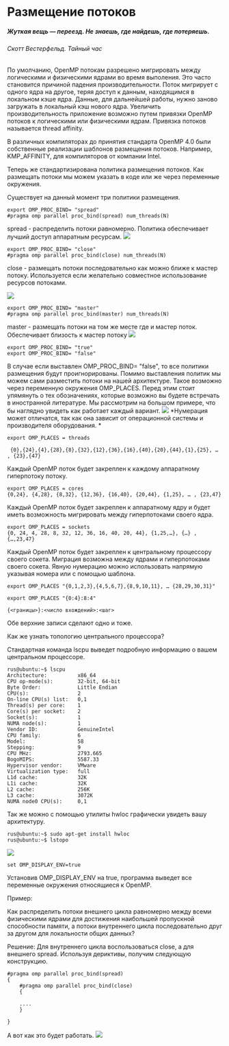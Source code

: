# Размещение потоков

##### *Жуткая вещь — переезд. Не знаешь, где найдешь, где потеряешь.*
###### Скотт Вестерфельд. Тайный час



По умолчанию, OpenMP потокам разрешено мигрировать между логическими и физическими ядрами во время выполения. Это часто становится причиной падения производительности. Поток мигрирует с одного ядра на другое, теряя доступ к данным, находящимся в локальном кэше ядра. Данные, для дальнейшей работы, нужно заново загружать в локальный кэш нового ядра. Увеличить производительность приложение возможно путем привязки OpenMP потоков к логическими или физическими ядрам. Привязка потоков называется thread affinity.

В различных компиляторах до принятия стандарта OpenMP 4.0 были собственные реализации шаблонов размещения потоков. Например, KMP_AFFINITY, для компиляторов от компании Intel.

Теперь же стандартизирована политика размещения потоков. Как размещать потоки мы можем указать в коде или же через переменные окружения.

Существует на данный момент три политики размещения.

```
export OMP_PROC_BIND= "spread"
#pragma omp parallel proc_bind(spread) num_threads(N)
```
spread - распределить потоки равномерно. Политика обеспечивает лучший доступ аппаратным ресурсам.
![](spread.png)

```
export OMP_PROC_BIND= "close"
#pragma omp parallel proc_bind(close) num_threads(N)
```
close -  размещать потоки последовательно как можно ближе к мастер потоку. Используется если желательно совместное использование ресурсов потоками.

![](close.png)
```
export OMP_PROC_BIND= "master"
#pragma omp parallel proc_bind(master) num_threads(N)
```
master - размещать потоки на том же месте где и мастер поток. Обеспечивает близость к мастер потоку
![](master.png)


```
export OMP_PROC_BIND= "true"
export OMP_PROC_BIND= "false"

```
В случае если выставлен OMP_PROC_BIND= "false", то все политики размещения будут проигнорированы.
Помимо выставления политик мы можем сами разместить потоки на нашей архитектуре. Такое возможно через переменную окружения OMP_PLACES.
Перед этим стоит упямянуть о тех обозначениях, которые возможно вы будете встречать в иностранной литературе.
Мы рассмотрим на большом примере, что бы наглядно увидеть как работает каждый вариант.
![](placedomp-thinkpad.png)
*Нумерация может отличатся, так как она зависит от операционной системы и производителя оборудования. *

```
export OMP_PLACES = threads 

 {0},{24},{4},{28},{8},{32},{12},{36},{16},{40},{20},{44},{1},{25}, … , {23},{47}

```
Каждый OpenMP поток будет закреплен к каждому аппаратному гиперпотоку потоку. 

```
export OMP_PLACES = cores 
{0,24}, {4,28}, {8,32}, {12,36}, {16,40}, {20,44}, {1,25}, … , {23,47}
```
Каждый OpenMP поток будет закреплен к аппаратному ядру и будет иметь возможность мигрировать между гиперпотоками своего ядра. 
```
export OMP_PLACES = sockets 
{0, 24, 4, 28, 8, 32, 12, 36, 16, 40, 20, 44}, {1,25,…}, {…} , {…,23,47}
```
Каждый OpenMP поток будет закреплен к центральному процессору своего сокета. Миграция возможна между ядрами и гиперпотоками своего сокета.
Явную нумерацию можно использовать напрямую указывая номера или с помощью шаблона.
```
export OMP_PLACES "{0,1,2,3},{4,5,6,7},{8,9,10,11}, … {28,29,30,31}"

export OMP_PLACES "{0:4}:8:4"

{<границы>}:<число вхождений>:<шаг>
```
Обе верхние записи сделают одно и тоже.

Как же узнать топологию центрального процессора?

Стандартная команда lscpu выведет подробную информацию о вашем центральном процессоре.
```
rus@ubuntu:~$ lscpu
Architecture:          x86_64
CPU op-mode(s):        32-bit, 64-bit
Byte Order:            Little Endian
CPU(s):                2
On-line CPU(s) list:   0,1
Thread(s) per core:    1
Core(s) per socket:    2
Socket(s):             1
NUMA node(s):          1
Vendor ID:             GenuineIntel
CPU family:            6
Model:                 58
Stepping:              9
CPU MHz:               2793.665
BogoMIPS:              5587.33
Hypervisor vendor:     VMware
Virtualization type:   full
L1d cache:             32K
L1i cache:             32K
L2 cache:              256K
L3 cache:              3072K
NUMA node0 CPU(s):     0,1
```
Так же можно с помощью утилиты hwloc графически увидеть вашу архитектуру.
```
rus@ubuntu:~$ sudo apt-get install hwloc
rus@ubuntu:~$ lstopo
```
![](archofcpu.png)


```
set OMP_DISPLAY_ENV=true
```

Установив  OMP_DISPLAY_ENV на true, программа выведет все переменные окружения относящиеся к OpenMP.


 

Пример:

Как распределить потоки внешнего цикла равномерно между всеми физическими ядрами для достижения наибольшей пропускной способности памяти, а потоки внутреннего цикла последовательно друг за другом для локальности общих данных?

Решение:
Для внутреннего цикла воспользоваться close, а для внешнего spread. Используя дериктивы, получим следующую конструкцию.
```
#pragma omp parallel proc_bind(spread)
{
    #pragma omp parallel proc_bind(close)
    {
    
    ....
    }

}

```
А вот как это будет работать.
![](threadaffex.png)

 